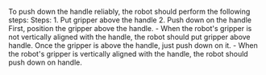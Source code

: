 To push down the handle reliably, the robot should perform the following steps:
    Steps:  1. Put gripper above the handle  2. Push down on the handle
    First, position the gripper above the handle.
    - When the robot's gripper is not vertically aligned with the handle, the robot should put gripper above handle.
    Once the gripper is above the handle, just push down on it.
    - When the robot's gripper is vertically aligned with the handle, the robot should push down on handle.